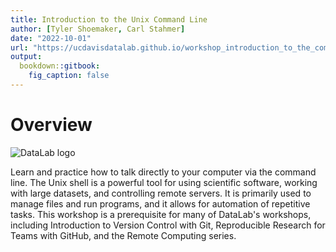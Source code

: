 ```yaml
---
title: Introduction to the Unix Command Line
author: [Tyler Shoemaker, Carl Stahmer]
date: "2022-10-01"
url: "https://ucdavisdatalab.github.io/workshop_introduction_to_the_command_line/"
output:
  bookdown::gitbook:
    fig_caption: false
---
```


# Overview

![DataLab logo](img/datalab-logo-full-color-rgb.png)

Learn and practice how to talk directly to your computer via the command line. 
The Unix shell is a powerful tool for using scientific software, working with 
large datasets, and controlling remote servers. It is primarily used to manage 
files and run programs, and it allows for automation of repetitive tasks. This 
workshop is a prerequisite for many of DataLab's workshops, including 
Introduction to Version Control with Git, Reproducible Research for Teams with 
GitHub, and the Remote Computing series.
